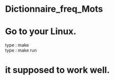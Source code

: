# Dictionnaire_freq_Mots

# Go to your Linux.

type :  make                 
type :  make run 

# it supposed to work well.
